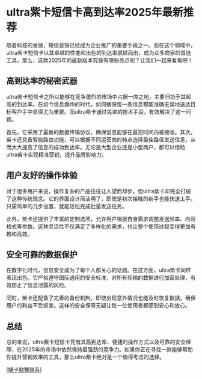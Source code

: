 # ultra紫卡短信卡高到达率2025年最新推荐

随着科技的发展，短信营销已经成为企业推广的重要手段之一。而在这个领域中，ultra紫卡短信卡以其卓越的性能和出色的到达率脱颖而出，成为众多商家的首选工具。那么，这款2025年的最新版本究竟有哪些亮点呢？让我们一起来看看吧！

## 高到达率的秘密武器

ultra紫卡短信卡之所以能够在竞争激烈的市场中占据一席之地，主要归功于其超高的到达率。在如今信息爆炸的时代，如何确保每一条信息都能准确无误地送达目标客户手中显得尤为重要。而ultra紫卡通过先进的技术手段，有效解决了这一问题。

首先，它采用了最新的数据传输协议，确保信息能够在最短时间内被接收。其次，紫卡还具备智能路由功能，可以根据不同运营商的特点选择最佳路径发送信息，从而大大提高了信息的成功到达率。无论是大型企业还是小型商户，都可以借助ultra紫卡实现精准营销，提升品牌影响力。

## 用户友好的操作体验

对于很多用户来说，操作复杂的产品往往让人望而却步。但ultra紫卡却完全打破了这种传统观念。它的界面设计简洁明了，即使是初次接触的新手也能快速上手。只需简单的几步设置，就能轻松完成批量发送任务。

此外，紫卡还提供了丰富的定制选项，允许用户根据自身需求调整发送频率、内容格式等参数。这种灵活性不仅满足了多样化的需求，也让整个使用过程变得更加有趣和高效。

## 安全可靠的数据保护

在数字化时代，信息安全成为了每个人都关心的话题。在这方面，ultra紫卡同样表现出色。它严格遵守国际通用的安全标准，对所有传输的数据进行加密处理，有效防止了信息泄露的风险。

同时，紫卡还配备了完善的备份机制，即使出现意外情况也能及时恢复数据，确保用户的利益不受损害。这样的安全保障无疑让每一位使用者都感到安心和放心。

## 总结

总的来说，ultra紫卡短信卡凭借其高到达率、便捷的操作方式以及可靠的安全保障，在2025年的市场中依然保持着强劲的竞争力。如果你正在寻找一款能够帮助你提升营销效果的工具，那么ultra紫卡绝对是一个值得考虑的选择。

[[購卡點擊聯系](https://t.me/s/SXDXQF)]
